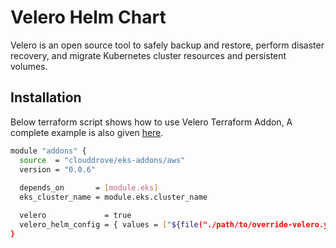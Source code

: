 # Velero Helm Chart

<!-- BEGINNING OF PRE-COMMIT-TERRAFORM DOCS HOOK -->
Velero is an open source tool to safely backup and restore, perform disaster recovery, and migrate Kubernetes cluster resources and persistent volumes.

## Installation
Below terraform script shows how to use Velero Terraform Addon, A complete example is also given [here](https://github.com/clouddrove/terraform-helm-eks-addons/blob/master/_examples/complete/main.tf).

```bash
module "addons" {
  source  = "clouddrove/eks-addons/aws"
  version = "0.0.6"
  
  depends_on       = [module.eks]
  eks_cluster_name = module.eks.cluster_name

  velero             = true
  velero_helm_config = { values = ["${file("./path/to/override-velero.yaml")}"] }
}
```

<!-- END OF PRE-COMMIT-TERRAFORM DOCS HOOK -->
